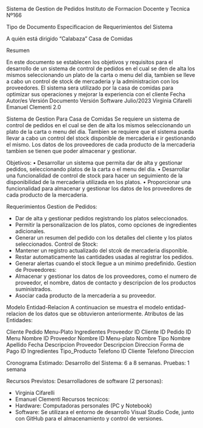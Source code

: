 Sistema de Gestion de Pedidos
Instituto de Formacion Docente y Tecnica Nº166

Tipo de Documento
Especificacion de Requerimientos del Sistema

A quién está dirigido
“Calabaza” Casa de Comidas

Resumen

En este documento se establecen los objetivos y requisitos para el desarrollo de un sistema de control de pedidos en el cual se den de alta los mismos seleccionando un plato de la carta o menu del dia, tambien se lleve a cabo un control de stock de mercaderia y la administracion con los proveedores. El sistema sera utilizado por la casa de comidas para optimizar sus operaciones y mejorar la experiencia con el cliente
Fecha	        Autor/es	        Versión Documento	Versión Software
Julio/2023	Virginia Cifarelli
            Emanuel Clementi	             2.0	

Sistema de Gestion Para Casa de Comidas
Se requiere un sistema de control de pedidos en el cual se den de alta los mismos seleccionando un plato de la carta o menu del dia. Tambien se requiere que el sistema pueda llevar a cabo un control del stock disponible de mercaderia e ir gestionando el mismo. Los datos de los proveedores de cada producto de la mercaderia tambien se tienen que poder almacenar y gestionar.

Objetivos:
•	Desarrollar un sistema que permita dar de alta y gestionar pedidos, seleccionando platos de la carta o el menu del dia.
•	Desarrollar una funcionalidad de control de stock para hacer un seguimiento de la disponibilidad de la mercaderia utilizada en los platos.
•	Proporcionar una funcionalidad para almacenar y gestionar los datos de los proveedores de cada producto de la mercaderia.

Requerimientos
Gestion de Pedidos:
-	Dar de alta y gestionar pedidos registrando los platos seleccionados.
-	Permitir la personalizacion de los platos, como opciones de ingredientes adicionales.
-	Generar un resumen del pedido con los detalles del cliente y los platos seleccionados.
Control de Stock:
-	Mantener un registro actualizado del stcok de mercaderia disponible.
-	Restar automaticamente las cantidades usadas al registrar los pedidos.
-	Generar alertas cuando el stock llegue a un minimo predefinido.
Gestion de Proveedores:
-	Almacenar y gestionar los datos de los proveedores, como el numero de proveedor, el nombre, datos de contacto y descripcion de los productos suministrados.
-	Asociar cada producto de la mercaderia a su proveedor.

Modelo Entidad-Relacion
A continuacion se muestra el modelo entidad-relacion de los datos que se obtuvieron anteriormente.
Atributos de las Entidades:

Cliente        Pedido            	Menu-Plato  	Ingredientes     Proveedor
ID Cliente     ID Pedido            ID Menu		    Nombre	         ID Proveedor
Nombre         ID Menu-plato        Nombre		    Tipo		     Nombre
Apellido       Fecha                Descripcion		Proveedor	     Descripcion
Direccion      Forma de Pago	    ID Ingredientes                  Tipo_Producto
Telefono	   ID Cliente                                            Telefono
Direccion

Cronograma Estimado:
Desarrollo del Sistema: 6 a 8 semanas.
Pruebas: 1 semana

Recursos Previstos:
Desarrolladores de software (2 personas):
-	Virginia Cifarelli
-	Emanuel Clementi
Recursos tecnicos:
-	Hardware: Computadoras personales (PC y Notebook)
-	Software: Se utilizara el entorno de desarrollo Visual Studio Code, junto con GitHub para el almacenamiento y control de versiones.
